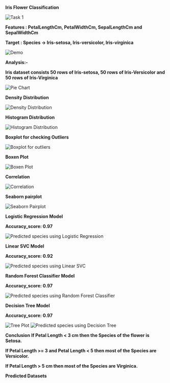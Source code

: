 **Iris Flower Classification**

![Task 1](https://github.com/PrachiRanjan3/OIBSIP/assets/103803568/a88f251e-c306-4c96-a195-0545963027e3)

**Features : PetalLengthCm, PetalWidthCm, SepalLengthCm and SepalWidthCm**

**Target : Species -> Iris-setosa, Iris-versicolor, Iris-virginica**

![Demo](https://github.com/PrachiRanjan3/OIBSIP/assets/103803568/2531b661-7b79-4944-874c-b804e5033516)

**Analysis:-**

**Iris dataset consists 50 rows of Iris-setosa, 50 rows of Iris-Versicolor and 50 rows of Iris-Virginica**

![Pie Chart](https://github.com/PrachiRanjan3/OIBSIP/assets/103803568/0aa90633-6017-4461-9a7b-0c80dc4156ab)

**Density Distribution**

![Density Distribution](https://github.com/PrachiRanjan3/OIBSIP/assets/103803568/a407cc3e-a8b3-4929-9f57-434eeddf269a)

**Histogram Distribution**

![Histogram Distribution](https://github.com/PrachiRanjan3/OIBSIP/assets/103803568/38e1cfaa-3c8d-4360-a8e1-fe37ecdb07fe)

**Boxplot for checking Outliers**

![Boxplot for outliers](https://github.com/PrachiRanjan3/OIBSIP/assets/103803568/c2528edf-db3b-44cf-b91e-e2108b99625d)

**Boxen Plot**

![Boxen Plot](https://github.com/PrachiRanjan3/OIBSIP/assets/103803568/27f6f2fb-cbfc-4aaf-989f-099ba3439df8)

**Correlation**

![Correlation](https://github.com/PrachiRanjan3/OIBSIP/assets/103803568/dfa4a4f9-e4b8-450a-a681-3bcf4ed7fec7)

**Seaborn pairplot**

![Seaborn Pairplot](https://github.com/PrachiRanjan3/OIBSIP/assets/103803568/7e54b06c-ba11-4c65-8d6f-8eecf02ba12f)

**Logistic Regression Model**

**Accuracy_score: 0.97**

![Predicted species using Logistic Regression](https://github.com/PrachiRanjan3/OIBSIP/assets/103803568/c16d38fd-f1d3-4d48-850f-b24f579200f3)

**Linear SVC Model**

**Accuracy_score: 0.92**

![Predicted species using Linear SVC](https://github.com/PrachiRanjan3/OIBSIP/assets/103803568/4d4c7239-40b7-4235-9c88-c2d448ee3439)

**Random Forest Classifier Model**

**Accuracy_score: 0.97**

![Predicted species using Random Forest Classifier](https://github.com/PrachiRanjan3/OIBSIP/assets/103803568/932ed70a-ba55-4f74-8803-f82e8a0a6446)

**Decision Tree Model**

**Accuracy_score: 0.97**

![Tree Plot](https://github.com/PrachiRanjan3/OIBSIP/assets/103803568/223fa61c-70ff-4d9a-a7d1-85e1f5b69f6e)
![Predicted species using Decision Tree](https://github.com/PrachiRanjan3/OIBSIP/assets/103803568/ddaa64f3-ab92-4c17-bcf8-03500a164dfb)

**Conclusion**
**If Petal Length < 3 cm then the Species of the flower is Setosa.**

**If Petal Length >= 3 and Petal Length < 5 then most of the Species are Versicolor.**

**If Petal Length > 5 cm then most of the Species are Virginica.**

**Predicted Datasets**
